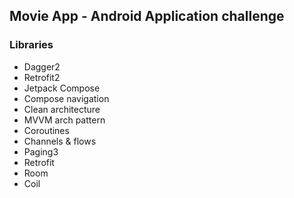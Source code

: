 ## Movie App - Android Application challenge

[//]: # (<img src="app_preview.png" height="500"/>)

### Libraries

- Dagger2
- Retrofit2
- Jetpack Compose
- Compose navigation
- Clean architecture
- MVVM arch pattern
- Coroutines
- Channels & flows
- Paging3
- Retrofit
- Room
- Coil


